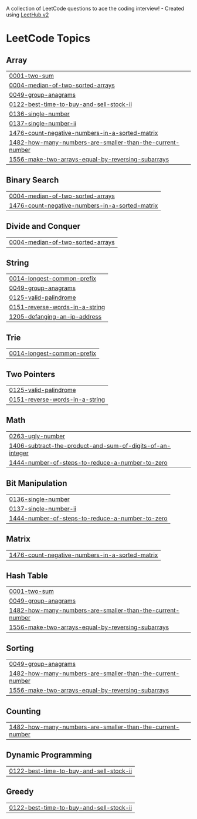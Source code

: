 A collection of LeetCode questions to ace the coding interview! - Created using [LeetHub v2](https://github.com/arunbhardwaj/LeetHub-2.0)
<!---LeetCode Topics Start-->
# LeetCode Topics
## Array
|  |
| ------- |
| [0001-two-sum](https://github.com/SalmanKalangodan/LeetCode/tree/master/0001-two-sum) |
| [0004-median-of-two-sorted-arrays](https://github.com/SalmanKalangodan/LeetCode/tree/master/0004-median-of-two-sorted-arrays) |
| [0049-group-anagrams](https://github.com/SalmanKalangodan/LeetCode/tree/master/0049-group-anagrams) |
| [0122-best-time-to-buy-and-sell-stock-ii](https://github.com/SalmanKalangodan/LeetCode/tree/master/0122-best-time-to-buy-and-sell-stock-ii) |
| [0136-single-number](https://github.com/SalmanKalangodan/LeetCode/tree/master/0136-single-number) |
| [0137-single-number-ii](https://github.com/SalmanKalangodan/LeetCode/tree/master/0137-single-number-ii) |
| [1476-count-negative-numbers-in-a-sorted-matrix](https://github.com/SalmanKalangodan/LeetCode/tree/master/1476-count-negative-numbers-in-a-sorted-matrix) |
| [1482-how-many-numbers-are-smaller-than-the-current-number](https://github.com/SalmanKalangodan/LeetCode/tree/master/1482-how-many-numbers-are-smaller-than-the-current-number) |
| [1556-make-two-arrays-equal-by-reversing-subarrays](https://github.com/SalmanKalangodan/LeetCode/tree/master/1556-make-two-arrays-equal-by-reversing-subarrays) |
## Binary Search
|  |
| ------- |
| [0004-median-of-two-sorted-arrays](https://github.com/SalmanKalangodan/LeetCode/tree/master/0004-median-of-two-sorted-arrays) |
| [1476-count-negative-numbers-in-a-sorted-matrix](https://github.com/SalmanKalangodan/LeetCode/tree/master/1476-count-negative-numbers-in-a-sorted-matrix) |
## Divide and Conquer
|  |
| ------- |
| [0004-median-of-two-sorted-arrays](https://github.com/SalmanKalangodan/LeetCode/tree/master/0004-median-of-two-sorted-arrays) |
## String
|  |
| ------- |
| [0014-longest-common-prefix](https://github.com/SalmanKalangodan/LeetCode/tree/master/0014-longest-common-prefix) |
| [0049-group-anagrams](https://github.com/SalmanKalangodan/LeetCode/tree/master/0049-group-anagrams) |
| [0125-valid-palindrome](https://github.com/SalmanKalangodan/LeetCode/tree/master/0125-valid-palindrome) |
| [0151-reverse-words-in-a-string](https://github.com/SalmanKalangodan/LeetCode/tree/master/0151-reverse-words-in-a-string) |
| [1205-defanging-an-ip-address](https://github.com/SalmanKalangodan/LeetCode/tree/master/1205-defanging-an-ip-address) |
## Trie
|  |
| ------- |
| [0014-longest-common-prefix](https://github.com/SalmanKalangodan/LeetCode/tree/master/0014-longest-common-prefix) |
## Two Pointers
|  |
| ------- |
| [0125-valid-palindrome](https://github.com/SalmanKalangodan/LeetCode/tree/master/0125-valid-palindrome) |
| [0151-reverse-words-in-a-string](https://github.com/SalmanKalangodan/LeetCode/tree/master/0151-reverse-words-in-a-string) |
## Math
|  |
| ------- |
| [0263-ugly-number](https://github.com/SalmanKalangodan/LeetCode/tree/master/0263-ugly-number) |
| [1406-subtract-the-product-and-sum-of-digits-of-an-integer](https://github.com/SalmanKalangodan/LeetCode/tree/master/1406-subtract-the-product-and-sum-of-digits-of-an-integer) |
| [1444-number-of-steps-to-reduce-a-number-to-zero](https://github.com/SalmanKalangodan/LeetCode/tree/master/1444-number-of-steps-to-reduce-a-number-to-zero) |
## Bit Manipulation
|  |
| ------- |
| [0136-single-number](https://github.com/SalmanKalangodan/LeetCode/tree/master/0136-single-number) |
| [0137-single-number-ii](https://github.com/SalmanKalangodan/LeetCode/tree/master/0137-single-number-ii) |
| [1444-number-of-steps-to-reduce-a-number-to-zero](https://github.com/SalmanKalangodan/LeetCode/tree/master/1444-number-of-steps-to-reduce-a-number-to-zero) |
## Matrix
|  |
| ------- |
| [1476-count-negative-numbers-in-a-sorted-matrix](https://github.com/SalmanKalangodan/LeetCode/tree/master/1476-count-negative-numbers-in-a-sorted-matrix) |
## Hash Table
|  |
| ------- |
| [0001-two-sum](https://github.com/SalmanKalangodan/LeetCode/tree/master/0001-two-sum) |
| [0049-group-anagrams](https://github.com/SalmanKalangodan/LeetCode/tree/master/0049-group-anagrams) |
| [1482-how-many-numbers-are-smaller-than-the-current-number](https://github.com/SalmanKalangodan/LeetCode/tree/master/1482-how-many-numbers-are-smaller-than-the-current-number) |
| [1556-make-two-arrays-equal-by-reversing-subarrays](https://github.com/SalmanKalangodan/LeetCode/tree/master/1556-make-two-arrays-equal-by-reversing-subarrays) |
## Sorting
|  |
| ------- |
| [0049-group-anagrams](https://github.com/SalmanKalangodan/LeetCode/tree/master/0049-group-anagrams) |
| [1482-how-many-numbers-are-smaller-than-the-current-number](https://github.com/SalmanKalangodan/LeetCode/tree/master/1482-how-many-numbers-are-smaller-than-the-current-number) |
| [1556-make-two-arrays-equal-by-reversing-subarrays](https://github.com/SalmanKalangodan/LeetCode/tree/master/1556-make-two-arrays-equal-by-reversing-subarrays) |
## Counting
|  |
| ------- |
| [1482-how-many-numbers-are-smaller-than-the-current-number](https://github.com/SalmanKalangodan/LeetCode/tree/master/1482-how-many-numbers-are-smaller-than-the-current-number) |
## Dynamic Programming
|  |
| ------- |
| [0122-best-time-to-buy-and-sell-stock-ii](https://github.com/SalmanKalangodan/LeetCode/tree/master/0122-best-time-to-buy-and-sell-stock-ii) |
## Greedy
|  |
| ------- |
| [0122-best-time-to-buy-and-sell-stock-ii](https://github.com/SalmanKalangodan/LeetCode/tree/master/0122-best-time-to-buy-and-sell-stock-ii) |
<!---LeetCode Topics End-->